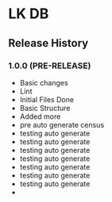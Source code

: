 # LK DB

## Release History

### 1.0.0 (PRE-RELEASE)
  * Basic changes
  * Lint
  * Initial Files Done
  * Basic Structure
  * Added more
  * pre auto generate census
  * testing auto generate
  * testing auto generate
  * testing auto generate
  * testing auto generate
  * testing auto generate
  * testing auto generate
  * testing auto generate
  * 
